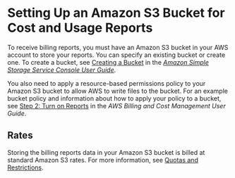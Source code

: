 # Setting Up an Amazon S3 Bucket for Cost and Usage Reports<a name="cur-s3"></a>

 To receive billing reports, you must have an Amazon S3 bucket in your AWS account to store your reports\. You can specify an existing bucket or create one\. To create a bucket, see [Creating a Bucket](https://docs.aws.amazon.com/AmazonS3/latest/user-guide/CreatingaBucket.html) in the *[Amazon Simple Storage Service Console User Guide](https://docs.aws.amazon.com/AmazonS3/latest/user-guide/)*\.

You also need to apply a resource\-based permissions policy to your Amazon S3 bucket to allow AWS to write files to the bucket\. For an example bucket policy and information about how to apply your policy to a bucket, see [Step 2: Turn on Reports](https://docs.aws.amazon.com/awsaccountbilling/latest/aboutv2/billing-getting-started.html#step-2) in the *AWS Billing and Cost Management User Guide*\.

## Rates<a name="cur-s3-rates"></a>

Storing the billing reports data in your Amazon S3 bucket is billed at standard Amazon S3 rates\. For more information, see [Quotas and Restrictions](billing-cur-limits.md)\.
